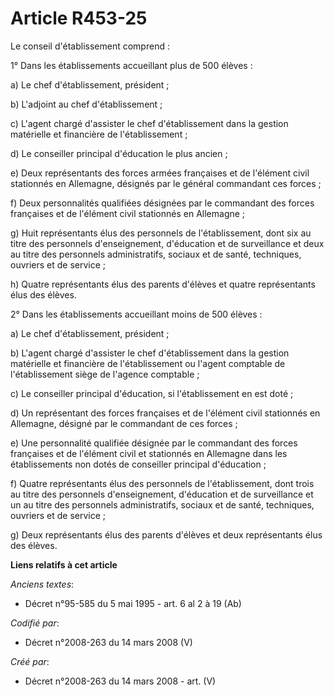 # Article R453-25

Le conseil d'établissement comprend :

1° Dans les établissements accueillant plus de 500 élèves :

a) Le chef d'établissement, président ;

b) L'adjoint au chef d'établissement ;

c) L'agent chargé d'assister le chef d'établissement dans la gestion matérielle et financière de l'établissement ;

d) Le conseiller principal d'éducation le plus ancien ;

e) Deux représentants des forces armées françaises et de l'élément civil stationnés en Allemagne, désignés par le général
commandant ces forces ;

f) Deux personnalités qualifiées désignées par le commandant des forces françaises et de l'élément civil stationnés en
Allemagne ;

g) Huit représentants élus des personnels de l'établissement, dont six au titre des personnels d'enseignement, d'éducation et
de surveillance et deux au titre des personnels administratifs, sociaux et de santé, techniques, ouvriers et de service ;

h) Quatre représentants élus des parents d'élèves et quatre représentants élus des élèves.

2° Dans les établissements accueillant moins de 500 élèves :

a) Le chef d'établissement, président ;

b) L'agent chargé d'assister le chef d'établissement dans la gestion matérielle et financière de l'établissement ou l'agent
comptable de l'établissement siège de l'agence comptable ;

c) Le conseiller principal d'éducation, si l'établissement en est doté ;

d) Un représentant des forces françaises et de l'élément civil stationnés en Allemagne, désigné par le commandant de ces
forces ;

e) Une personnalité qualifiée désignée par le commandant des forces françaises et de l'élément civil et stationnés en
Allemagne dans les établissements non dotés de conseiller principal d'éducation ;

f) Quatre représentants élus des personnels de l'établissement, dont trois au titre des personnels d'enseignement,
d'éducation et de surveillance et un au titre des personnels administratifs, sociaux et de santé, techniques, ouvriers et de
service ;

g) Deux représentants élus des parents d'élèves et deux représentants élus des élèves.

**Liens relatifs à cet article**

_Anciens textes_:

  - Décret n°95-585 du 5 mai 1995 - art. 6 al 2 à 19 (Ab)

_Codifié par_:

  - Décret n°2008-263 du 14 mars 2008 (V)

_Créé par_:

  - Décret n°2008-263 du 14 mars 2008 - art. (V)
